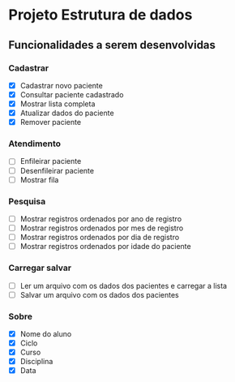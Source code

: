 # Projeto Estrutura de dados

## Funcionalidades a serem desenvolvidas

### Cadastrar

- [x] Cadastrar novo paciente
- [x] Consultar paciente cadastrado
- [x] Mostrar lista completa
- [x] Atualizar dados do paciente
- [x] Remover paciente

### Atendimento

- [ ] Enfileirar paciente
- [ ] Desenfileirar paciente
- [ ] Mostrar fila

### Pesquisa

- [ ] Mostrar registros ordenados por ano de registro
- [ ] Mostrar registros ordenados por mes de registro
- [ ] Mostrar registros ordenados por dia de registro
- [ ] Mostrar registros ordenados por idade do paciente

### Carregar salvar

- [ ] Ler um arquivo com os dados dos pacientes e carregar a lista
- [ ] Salvar um arquivo com os dados dos pacientes

### Sobre

- [x] Nome do aluno
- [x] Ciclo
- [x] Curso
- [x] Disciplina
- [x] Data
